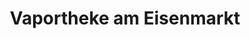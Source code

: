 ---
title: "Vaportheke am Eisenmarkt"
url: /wetzlar/vaportheke-am-eisenmarkt/
shop: E-Zigaretten
---